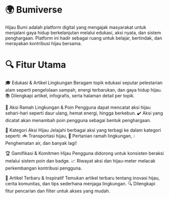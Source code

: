 # 🌍 Bumiverse
Hijau Bumi adalah platform digital yang mengajak masyarakat untuk menjalani gaya hidup berkelanjutan melalui edukasi, aksi nyata, dan sistem penghargaan. Platform ini hadir sebagai ruang untuk belajar, bertindak, dan merayakan kontribusi hijau bersama.

# 🔍 Fitur Utama

🎓 Edukasi & Artikel Lingkungan
Beragam topik edukasi seputar pelestarian alam seperti pengelolaan sampah, energi terbarukan, dan gaya hidup hijau.
📚 Dilengkapi artikel, infografis, serta halaman detail per topik.

🌱 Aksi Ramah Lingkungan & Poin
Pengguna dapat mencatat aksi hijau sehari-hari seperti daur ulang, hemat energi, hingga berkebun.
✔️ Aksi yang dicatat akan menambah poin pengguna sebagai bentuk penghargaan.

🧭 Kategori Aksi Hijau
Jelajahi berbagai aksi yang terbagi ke dalam kategori seperti:
🚲 Transportasi hijau, 🌾 Pertanian ramah lingkungan, 💧 Penghematan air, dan banyak lagi!

🏆 Gamifikasi & Komitmen Hijau
Pengguna didorong untuk konsisten beraksi melalui sistem poin dan badge.
📈 Riwayat aksi dan hijau-meter melacak perkembangan kontribusi pengguna.

📖 Artikel Terbaru & Inspiratif
Temukan artikel terbaru tentang inovasi hijau, cerita komunitas, dan tips sederhana menjaga lingkungan.
🔍 Dilengkapi fitur pencarian dan filter untuk akses yang mudah.


